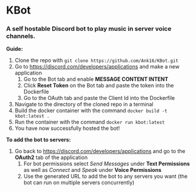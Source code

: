 # KBot
### A self hostable Discord bot to play music in server voice channels.

**Guide:**
1. Clone the repo with ```git clone https://github.com/Ank16/KBot.git```
1. Go to https://discord.com/developers/applications and make a new application
    1. Go to the Bot tab and enable **MESSAGE CONTENT INTENT**
    1. Click **Reset Token** on the Bot tab and paste the token into the Dockerfile
    1. Go to the OAuth tab and paste the Client Id into the Dockerfile
1. Navigate to the directory of the cloned repo in a terminal
1. Build the docker container with the command ```docker build -t kbot:latest .```
1. Run the container with the command ```docker run kbot:latest```
1. You have now successfully hosted the bot!

**To add the bot to servers:**
1. Go back to https://discord.com/developers/applications and go to the **OAuth2** tab of the application
    1. For bot permissions select *Send Messages* under **Text Permissions** as well as *Connect* and *Speak* under **Voice Permissions**
    1. Use the generated URL to add the bot to any servers you want (the bot can run on multiple servers concurrently)